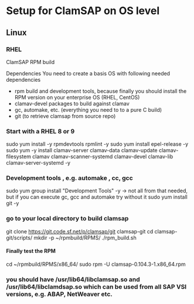 # Setup for ClamSAP on OS level

## Linux

### RHEL
ClamSAP RPM build

Dependencies
You need to create a basis OS with following needed dependencies
-	rpm build and development tools, because finally you should install the RPM version on your enterprise OS (RHEL, CentOS)
-	clamav-devel packages to build against clamav
-	gc, automake, etc. (everything you need to to a pure C build)
-	git (to retrieve clamsap from source repo)

### Start with a RHEL 8 or 9
sudo yum install -y rpmdevtools rpmlint -y
sudo yum install epel-release -y
sudo yum -y install clamav-server clamav-data clamav-update clamav-filesystem clamav clamav-scanner-systemd clamav-devel clamav-lib clamav-server-systemd -y

### Development tools , e.g. automake , cc, gcc
sudo yum group install "Development Tools" -y 
  -> not all from that needed, but if you can execute gc, gcc and automake try without it
sudo yum install git -y

### go to your local directory to build clamsap
git clone https://git.code.sf.net/p/clamsap/git clamsap-git
cd clamsap-git/scripts/
mkdir -p ~/rpmbuild/RPMS/
./rpm_build.sh


#### Finally test the RPM
cd ~/rpmbuild/RPMS/x86_64/
sudo rpm -U clamsap-0.104.3-1.x86_64.rpm
### you should have  /usr/lib64/libclamsap.so and  /usr/lib64/libclamdsap.so which can be used from all SAP VSI versions, e.g. ABAP, NetWeaver etc.
